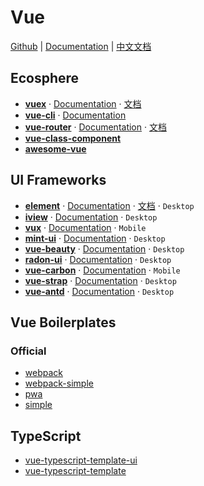 # Vue

[Github](https://github.com/vuejs/vue) | [Documentation](https://vuejs.org/) | [中文文档](https://cn.vuejs.org/)


## Ecosphere

- [**vuex**](https://github.com/vuejs/vuex) · [Documentation](https://vuex.vuejs.org/en/) · [文档](https://vuex.vuejs.org/zh-cn/)
- [**vue-cli**](https://github.com/vuejs/vue-cli) · [Documentation](https://github.com/vuejs/vue-cli/blob/dev/docs/README.mds)
- [**vue-router**](https://github.com/vuejs/vue-router) · [Documentation](https://router.vuejs.org/en/) · [文档](https://router.vuejs.org/zh-cn/)
- [**vue-class-component**](https://github.com/vuejs/vue-class-component)
- [**awesome-vue**](https://github.com/vuejs/awesome-vue)


## UI Frameworks

- [**element**](https://github.com/ElemeFE/element) · [Documentation](http://element.eleme.io/#/en-US) · [文档](http://element.eleme.io/#/zh-CN) · `Desktop`
- [**iview**](https://github.com/iview/iview) · [Documentation](https://www.iviewui.com/)  · `Desktop`
- [**vux**](https://github.com/airyland/vux) · [Documentation](https://vux.li/#/)  · `Mobile`
- [**mint-ui**](https://github.com/ElemeFE/mint-ui) · [Documentation](http://mint-ui.github.io/docs/#!/) · `Desktop`
- [**vue-beauty**](https://github.com/FE-Driver/vue-beauty) · [Documentation](https://fe-driver.github.io/vue-beauty/) · `Desktop`
- [**radon-ui**](https://github.com/luojilab/radon-ui) · [Documentation](https://luojilab.github.io/radon-ui/0.5.0/) · `Desktop`
- [**vue-carbon**](https://github.com/myronliu347/vue-carbon) · [Documentation](https://myronliu347.github.io/vue-carbon/) · `Mobile`
- [**vue-strap**](https://github.com/yuche/vue-strap) · [Documentation](http://yuche.github.io/vue-strap/) · `Desktop`
- [**vue-antd**](https://github.com/okoala/vue-antd) · [Documentation](http://okoala.github.io/vue-antd/#!/components) · `Desktop`


## Vue Boilerplates

### Official

- [webpack](https://github.com/vuejs-templates/webpack)
- [webpack-simple](https://github.com/vuejs-templates/webpack-simple)
- [pwa](https://github.com/vuejs-templates/pwa)
- [simple](https://github.com/vuejs-templates/simple)

## TypeScript

- [vue-typescript-template-ui](https://github.com/ulivz/vue-typescript-template-ui)
- [vue-typescript-template](https://github.com/ulivz/vue-typescript-template)
